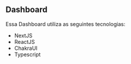 ## Dashboard 

Essa Dashboard utiliza as seguintes tecnologias: 

- NextJS
- ReactJS
- ChakraUI
- Typescript

